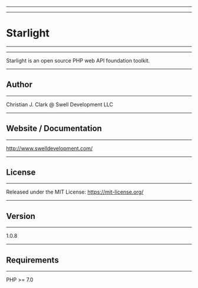 -----------------------------------------------------------------------------------------------------------
-----------------------------------------------------------------------------------------------------------
# Starlight
-----------------------------------------------------------------------------------------------------------
-----------------------------------------------------------------------------------------------------------
Starlight is an open source PHP web API foundation toolkit.

-----------------------------------------------------------------------------------------------------------
## Author
-----------------------------------------------------------------------------------------------------------
Christian J. Clark @ Swell Development LLC

-----------------------------------------------------------------------------------------------------------
## Website / Documentation
-----------------------------------------------------------------------------------------------------------
http://www.swelldevelopment.com/

-----------------------------------------------------------------------------------------------------------
## License
-----------------------------------------------------------------------------------------------------------
Released under the MIT License: https://mit-license.org/

-----------------------------------------------------------------------------------------------------------
## Version
-----------------------------------------------------------------------------------------------------------
1.0.8

-----------------------------------------------------------------------------------------------------------
## Requirements
-----------------------------------------------------------------------------------------------------------
PHP >= 7.0

